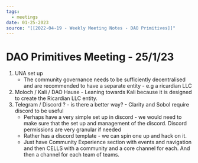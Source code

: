 ```yaml
---
tags:
  - meetings
date: 01-25-2023
source: "[[2022-04-19 - Weekly Meeting Notes - DAO Primitives]]"
---
```


# DAO Primitives Meeting - 25/1/23

1. UNA set up 
	- The community governance needs to be sufficiently decentralised and are recommended to have a separate entity - e.g a ricardian LLC
2. Moloch / Kali / DAO Hause - Leaning towards Kali because it is designed to create the Ricardian LLC entity. 
3. Telegram / Discord ? - is there a better way? - Clarity and Sobol require discord to be useful
	- Perhaps have a very simple set up in discord - we would need to make sure that the set up and management of the discord. Discord permissions are very granular if needed
	- Rather has a discord template - we can spin one up and hack on it. 
	- Just have Community Experience section with events and navigation and then CELLS with a community and a core channel for each. And then a channel for each team of teams.